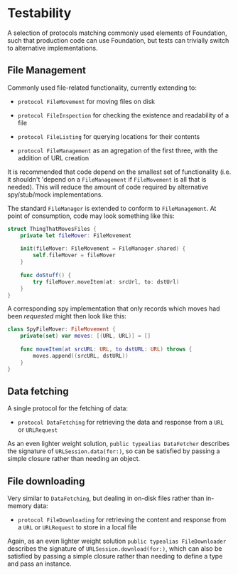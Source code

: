 #  Testability

A selection of protocols matching commonly used elements of Foundation, such that production code can use Foundation, but tests can trivially switch to alternative implementations.

## File Management

Commonly used file-related functionality, currently extending to:

 * `protocol FileMovement` for moving files on disk
 
 * `protocol FileInspection` for checking the existence and readability of a file
 
 * `protocol FileListing` for querying locations for their contents
 
 * `protocol FileManagement` as an agregation of the first three, with the addition of URL creation

It is recommended that code depend on the smallest set of functionality (i.e. it shouldn't 'depend on a `FileManagement` if `FileMovement` is all that is needed). This will reduce the amount of code required by alternative spy/stub/mock implementations.

The standard `FileManager` is extended to conform to `FileManagement`. At point of consumption, code may look something like this:

```swift
struct ThingThatMovesFiles {
    private let fileMover: FileMovement
    
    init(fileMover: FileMovement = FileManager.shared) {
        self.fileMover = fileMover
    }
    
    func doStuff() {
        try fileMover.moveItem(at: srcUrl, to: dstUrl)
    }
}
```

A corresponding spy implementation that only records which moves had been _requested_ might then look like this:

```swift
class SpyFileMover: FileMovement {
    private(set) var moves: [(URL, URL)] = []
    
    func moveItem(at srcURL: URL, to dstURL: URL) throws {
        moves.append((srcURL, dstURL))
    }
}
```

## Data fetching

A single protocol for the fetching of data:

 * `protocol DataFetching` for retrieving the data and response from a `URL` or `URLRequest`
 
As an even lighter weight solution, `public typealias DataFetcher` describes the signature of `URLSession.data(for:)`, so can be satisfied by passing a simple closure rather than needing an object.

## File downloading

Very similar to `DataFetching`, but dealing in on-disk files rather than in-memory data:

 * `protocol FileDownloading` for retrieving the content and response from a `URL` or `URLRequest` to store in a local file

Again, as an even lighter weight solution `public typealias FileDownloader` describes the signature of `URLSession.download(for:)`, which can also be satisfied by passing a simple closure rather than needing to define a type and pass an instance.
